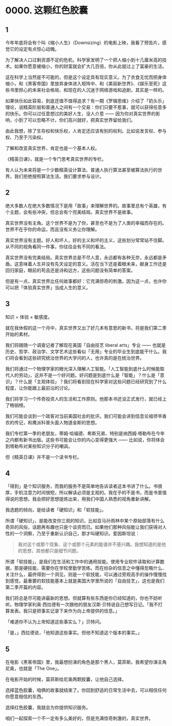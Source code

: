 # 0000. 这颗红色胶囊

## 1
今年年底将会有个叫《缩小人生》（Downsizing）的电影上映，我看了预告片，感觉它的设定有点惊心动魄。

为了解决人口过剩资源不足的危机，科学家发明了一个把人缩小到十几厘米高的技术。如果你愿意被缩小，你的财富就会扩大几百倍，你从此就过上了富豪的生活。

这在科学上当然是不可能的，但是这个设定具有现实意义。为了衣食无忧而把身体缩小，和《黑客帝国》里放弃身体进入矩阵中、和《美丽新世界》、《娱乐至死》这些书里担心的未来社会格局、和现在的人沉迷于网络游戏和追剧，其实是一样的。

如果快乐如此容易，到底还值不值得追求？有一期《罗辑思维》介绍了「奶头乐」理论，说精英阶层和普通人之间有一个交易：你们只要不惹事，就可以获得任意多的快乐。你可以过任意想过的美好人生，没人介意 —— 因为你对真实世界的影响，小到了可以忽略不计。你们高兴就好，把真实世界留给我们。

由此我想，除了生存权和快乐权，人肯定还应该有别的权利。比如说发言权、参与权、乃至于污染权。

了解和改变真实世界，肯定也是一个基本人权。

《精英日课》，就是一个专门思考真实世界的专栏。

有人认为未来将是一个少数精英设计算法、普通人执行算法甚至被算法执行的世界。我们拒绝按照算法生活。我们要求参与设计。 

## 2
绝大多数人在绝大多数情况下是用「故事」来理解世界的。故事里总有个英雄，有个主题，会有些冲突，但总会有个完美结局。真实世界不是故事。

真实世界没有主角。这个世界不是为了你，甚至也不是为了人类的幸福而存在的。世界不在乎你的命运，而且没有义务让你理解。

真实世界没有主题。好人和坏人，好的主义和坏的主义，这些划分常常站不住脚。从不同的视角看同一件事，你往往会有不同的看法。

真实世界没有完美结局。真实世界总是不尽人意，永远都有各种无奈，永远都是矛盾。这意味着人生并没有先天设定的意义。活在当下还是着眼未来，献身工作还是回归家庭，眼前的苟且还是诗和远方，这些问题没有简单的答案。

但是有一点，真实世界比任何故事都好：它充满惊奇的刺激。因为这一点，也许你可以把「体验真实世界」当成人生的意义。 

## 3
知识 = 体验 × 敏感度。

就在我休假的这一个月中，真实世界又出了好几本有意思的新书，将是我们第二季开始的素材。

我们将跟随一个调查记者了解现在美国「自由技艺 liberal arts」专业 —— 也就是历史、哲学、政治学、文学艺术这些看似「无用」专业的毕业生到底能干什么。我们将会看到这些研究统治世界的大学问的人，也许真的是在统治世界。

我们将通过一个物理学家的眼光深入理解人工智能。「人工智能到底什么时候能取代人的劳动」，这并不是一个好问题。好问题是到底什么是「智能」？什么是「意识」？什么是「主观体验」？我们将看到现在科学家对这些问题已经研究到了什么程度，让你能跟上最前沿的讨论。

我们将学习一个传奇投资人的生活和工作原则。他那本书还没正式发行，就已经上了畅销榜。

我们可能会谈到一个政客对当前美国社会的批评。我们可能会讲到信息论祖师爷香农的传记，和鹰派科普头面人物道金斯的思想。

我们专栏第一季的老朋友，蒂姆·哈福德、希斯兄弟、特别是纳西姆·塔勒布在今年之内都有新书出版。这些书可能会让你的内心变得更强大 —— 比如说，你将体会到塔勒布对某些知识分子的嘲讽。

但《精英日课》并不是一个读书专栏。 

## 4
「得到」是个知识服务，而我的服务不是简单地告诉读者这本书讲了什么。书很厚，手机注意力时间很短，所以解读必须是主观的。我在乎的不是书，而是书里值得说的思想。我会把好思想提炼出来，用我们中国人熟悉的视角重新讲解。

我选题的倾向，是给读者「硬知识」和「软技能」。

所谓「硬知识」，是能改变你三观的知识。比如亚马孙雨林中某个原始部落有什么奇异的风俗，话题再有趣也只是个谈资而已。如果他们那种风俗能让我们获得对人性的一个洞察，乃至于重新认识自己，那才叫硬知识。爱因斯坦说：

> 我对这个或那个现象、这个或那个元素的能谱并不感兴趣。我想知道的是他的思想，其他都只是细节问题。

所谓「软技能」，是我们在生活和工作中的通用技能。使用专业软件读取和计算数据，那是硬技能，需要你在学校里勤学苦练。而在纷杂的信息之中懂得忽略什么、关注什么，最终得到一个洞见，则是一个软技能，可以通过旁观高手的操作慢慢找到感觉。最重要的软技能基本上就是美国大学里所说的「自由技艺」，这也是我们第二季开篇的内容。

我们将总是尽可能讲最新的思想。但就算有些东西是你已经知道的，你也不妨听听。物理学家利奥·西拉德有一次跟他的朋友汉斯·贝特说自己想写日记。「我不打算发表。我只是把事实记录下来作为向上帝提供的信息。」

「难道你不认为上帝知道这些事实么？」贝特问。

「是，」西拉德说，「他知道这些事实。但他不知道这个版本的事实。」 

## 5
在电影《黑客帝国》里，我最想扮演的角色是那个黑人，莫菲斯。我希望你演主角尼奥，也就是「The One」。

在电影开始的时候，莫菲斯给尼奥两颗胶囊，让他自己选择。 

选择蓝色胶囊，咱俩的故事就结束了。你回到舒适的日常生活中去，可以相信任何你愿意相信的东西。

选择红色胶囊，我就会为你提供知识服务。

咱们一起探索一个不一定有多么美好的，但是充满惊奇刺激的，真实世界。

